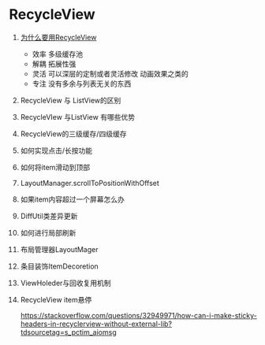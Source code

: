 # RecycleView

1. [为什么要用RecycleView](http://zjutkz.net/2016/08/10/%E6%88%91%E4%BB%AC%E4%B8%BA%E4%BB%80%E4%B9%88%E8%A6%81%E4%BD%BF%E7%94%A8RecyclerView/)
	- 效率 多级缓存池
	-  解耦  拓展性强
	-  灵活 可以深层的定制或者灵活修改 动画效果之类的
	-  专注 没有多余与列表无关的东西
1. RecycleView 与 ListView的区别

1. RecycleVIew 与ListView  有哪些优势

1. RecycleView的三级缓存/四级缓存

1. 如何实现点击/长按功能

1. 如何将item滑动到顶部

1. LayoutManager.scrollToPositionWithOffset

1. 如果item内容超过一个屏幕怎么办

1. DiffUtil类差异更新

1. 如何进行局部刷新

1. 布局管理器LayoutMager

1. 条目装饰ItemDecoretion

1. ViewHoleder与回收复用机制

1. RecycleView item悬停

   https://stackoverflow.com/questions/32949971/how-can-i-make-sticky-headers-in-recyclerview-without-external-lib?tdsourcetag=s_pctim_aiomsg